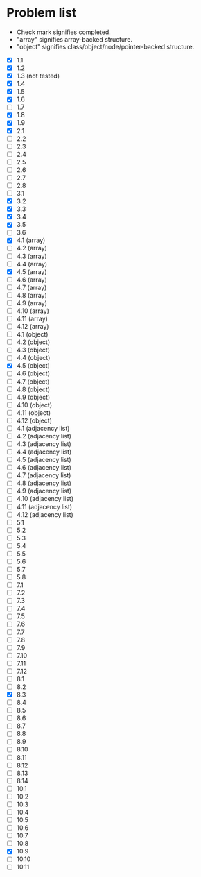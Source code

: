 # Problem list

* Check mark signifies completed.
* "array" signifies array-backed structure.
* "object" signifies class/object/node/pointer-backed structure.

- [x] 1.1
- [x] 1.2
- [x] 1.3 (not tested)
- [x] 1.4
- [x] 1.5
- [x] 1.6
- [ ] 1.7
- [x] 1.8
- [x] 1.9
- [x] 2.1
- [ ] 2.2
- [ ] 2.3
- [ ] 2.4
- [ ] 2.5
- [ ] 2.6
- [ ] 2.7
- [ ] 2.8
- [ ] 3.1
- [x] 3.2
- [x] 3.3
- [x] 3.4
- [x] 3.5
- [ ] 3.6
- [x] 4.1 (array)
- [ ] 4.2 (array)
- [ ] 4.3 (array)
- [ ] 4.4 (array)
- [x] 4.5 (array)
- [ ] 4.6 (array)
- [ ] 4.7 (array)
- [ ] 4.8 (array)
- [ ] 4.9 (array)
- [ ] 4.10 (array)
- [ ] 4.11 (array)
- [ ] 4.12 (array)
- [ ] 4.1 (object)
- [ ] 4.2 (object)
- [ ] 4.3 (object)
- [ ] 4.4 (object)
- [x] 4.5 (object)
- [ ] 4.6 (object)
- [ ] 4.7 (object)
- [ ] 4.8 (object)
- [ ] 4.9 (object)
- [ ] 4.10 (object)
- [ ] 4.11 (object)
- [ ] 4.12 (object)
- [ ] 4.1 (adjacency list)
- [ ] 4.2 (adjacency list)
- [ ] 4.3 (adjacency list)
- [ ] 4.4 (adjacency list)
- [ ] 4.5 (adjacency list)
- [ ] 4.6 (adjacency list)
- [ ] 4.7 (adjacency list)
- [ ] 4.8 (adjacency list)
- [ ] 4.9 (adjacency list)
- [ ] 4.10 (adjacency list)
- [ ] 4.11 (adjacency list)
- [ ] 4.12 (adjacency list)
- [ ] 5.1
- [ ] 5.2
- [ ] 5.3
- [ ] 5.4
- [ ] 5.5
- [ ] 5.6
- [ ] 5.7
- [ ] 5.8
- [ ] 7.1
- [ ] 7.2
- [ ] 7.3
- [ ] 7.4
- [ ] 7.5
- [ ] 7.6
- [ ] 7.7
- [ ] 7.8
- [ ] 7.9
- [ ] 7.10
- [ ] 7.11
- [ ] 7.12
- [ ] 8.1
- [ ] 8.2
- [x] 8.3
- [ ] 8.4
- [ ] 8.5
- [ ] 8.6
- [ ] 8.7
- [ ] 8.8
- [ ] 8.9
- [ ] 8.10
- [ ] 8.11
- [ ] 8.12
- [ ] 8.13
- [ ] 8.14
- [ ] 10.1
- [ ] 10.2
- [ ] 10.3
- [ ] 10.4
- [ ] 10.5
- [ ] 10.6
- [ ] 10.7
- [ ] 10.8
- [x] 10.9
- [ ] 10.10
- [ ] 10.11
